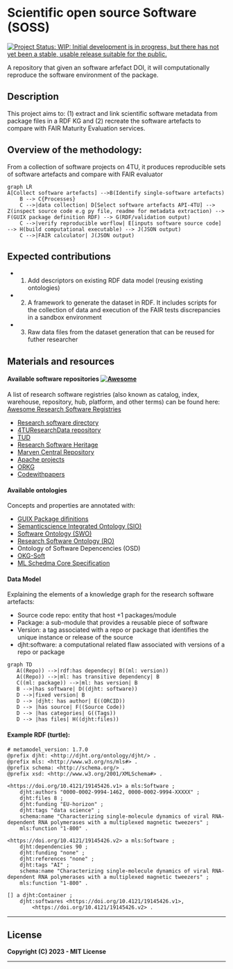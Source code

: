 # Scientific open source Software (SOSS)

[![Project Status: WIP: Initial development is in progress, but there has not yet been a stable, usable release suitable for the public.](https://www.repostatus.org/badges/latest/wip.svg)](https://www.repostatus.org/#wip)

A repository that given an software arfefact DOI, it will computationally reproduce the software environment of the package.

## Description

This project aims to: (1) extract and link scientific software metadata from package files in a RDF KG and (2) recreate the software artefacts to compare with FAIR Maturity Evaluation services.

## Overview of the methodology: 

From a collection of software projects on 4TU, it produces reproducible sets of software artefacts and compare with FAIR evaluator

```mermaid
graph LR
A[Collect software artefacts] -->B(Identify single-software artefacts)
    B --> C{Processes}
    C -->|data collection| D[Select software artefacts API-4TU] --> Z(inspect source code e.g py file, readme for metadata extraction) --> F(GUIX package definition RDF) --> G(RDF/validation output)
    C -->|verify reproducible worflow| E[inputs software source code] --> H(build computational executable) --> J(JSON output)
    C -->|FAIR calculator| J(JSON output)
```

## Expected contributions


* 1. Add descriptors on existing RDF data model (reusing existing ontologies)
* 2. A framework to generate the dataset in RDF. It includes scripts for the collection of data and execution of the FAIR tests discrepancies in a sandbox environment
* 3. Raw data files from the dataset generation that can be reused for futher researcher


## Materials and resources

#### Available software repositories [![Awesome](https://awesome.re/badge.svg)](https://awesome.re)
A list of research software registries (also known as catalog, index, warehouse, repository, hub, platform, and other terms) can be found here: [Awesome Research Software Registries](https://github.com/NLeSC/awesome-research-software-registries) 

* [Research software directory]()
* [4TUResearchData repository]()
* [TUD]()
* [Research Software Heritage]()
* [Marven Central Repository]()
* [Apache projects](https://projects.apache.org/)
* [ORKG](https://orkg.org)
* [Codewithpapers](https://paperswithcode.com/)


#### Available ontologies

Concepts and properties are annotated with:
* [GUIX Package difinitions](https://guix.gnu.org/manual/en/html_node/Defining-Packages.html)
* [Semanticscience Integrated Ontology (SIO)](https://bioportal.bioontology.org/ontologies/SIO/)
* [Software Ontology (SWO)](https://www.ebi.ac.uk/ols/ontologies/swo)
* [Research Software Ontology (RO)](https://wf4ever.github.io/)
* Ontology of Software Depencencies (OSD)
* [OKG-Soft](https://ieeexplore.ieee.org/document/9041835)
* [ML Schedma Core Specification](http://ml-schema.github.io/documentation/ML%20Schema.html)

#### Data Model
Explaining the elements of a knowledge graph for the research software artefacts:
* Source code repo: entity that host +1 packages/module
* Package: a sub-module that provides a reusable piece of software
* Version: a tag associated with a repo or package that identifies the unique instance or release of the source
* djht:software: a computational related flaw associated with versions of a repo or package 
<!-- has version: a one-to-many relationship between package and version
has STAR: a one-to-many relationship between version and STAR
has fixed version: (if any) a one-to-many relationship between STAR and fixed version
has dependency:
has transitive dependency -->
```mermaid
graph TD
   A((Repo)) -->|rdf:has dependecy| B((ml: version))
   A((Repo)) -->|ml: has transitive dependency| B
   C((ml: package)) -->|ml: has version| B
   B -->|has software| D((djht: software))
   D -->|fixed version| B
   D --> |djht: has author| E((ORCID))
   D --> |has source| F((Source Code))
   D --> |has categories| G((Tags))
   D --> |has files| H((djht:files))
```

#### Example RDF (turtle):

```ttl
# metamodel_version: 1.7.0
@prefix djht: <http://djht.org/ontology/djht/> .
@prefix mls: <http://www.w3.org/ns/mls#> .
@prefix schema: <http://schema.org/> .
@prefix xsd: <http://www.w3.org/2001/XMLSchema#> .

<https://doi.org/10.4121/19145426.v1> a mls:Software ;
    djht:authors "0000-0002-9994-1462, 0000-0002-9994-XXXXX" ;
    djht:files 8 ;
    djht:funding "EU-horizon" ;
    djht:tags "data science" ;
    schema:name "Characterizing single-molecule dynamics of viral RNA-dependent RNA polymerases with a multiplexed magnetic tweezers" ;
    mls:function "1-800" .

<https://doi.org/10.4121/19145426.v2> a mls:Software ;
    djht:dependencies 90 ;
    djht:funding "none" ;
    djht:references "none" ;
    djht:tags "AI" ;
    schema:name "Characterizing single-molecule dynamics of viral RNA-dependent RNA polymerases with a multiplexed magnetic tweezers" ;
    mls:function "1-800" .

[] a djht:Container ;
    djht:softwares <https://doi.org/10.4121/19145426.v1>,
        <https://doi.org/10.4121/19145426.v2> .
```
---
## License

**Copyright (C) 2023 - MIT License**



---
